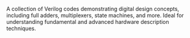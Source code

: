A collection of Verilog codes demonstrating digital design concepts, including full adders, multiplexers, state machines, and more. Ideal for understanding fundamental and advanced hardware description techniques.

